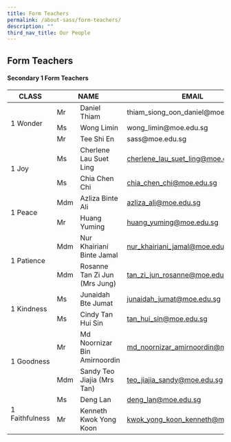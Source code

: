```yaml
---
title: Form Teachers
permalink: /about-sass/form-teachers/
description: ""
third_nav_title: Our People
---
```

## Form Teachers

#### Secondary 1 Form Teachers

<table>
<thead>
  <tr>
    <th>CLASS</th>
    <th colspan="2">NAME</th>
    <th>EMAIL</th>
  </tr>
</thead>
<tbody>
  <tr>
    <td rowspan="3">1 Wonder</td>
    <td>Mr</td>
    <td>Daniel Thiam</td>
    <td>thiam_siong_oon_daniel@moe.edu.sg</a></td>
  </tr>
  <tr>
    <td>Ms</td>
    <td>Wong Limin</td>
      <td>wong_limin@moe.edu.sg</a></td>
  </tr>
	  <tr>
    <td>Mr</td>
    <td>Tee Shi En</td>
    <td>sass@moe.edu.sg</a></td>
  <tr>
    <td rowspan="2">1 Joy</td>
    <td>Ms</td>
    <td>Cherlene Lau Suet Ling</td>
    <td><a href="mailto:cherlene_lau_suet_ling@moe.edu.sg">cherlene_lau_suet_ling@moe.edu.sg</a></td>
  </tr>
  <tr>
    <td>Ms</td>
    <td>Chia Chen Chi</td>
    <td><a href="mailto:chia_chen_chi@moe.edu.sg">chia_chen_chi@moe.edu.sg</a></td>
  </tr>
  <tr>
    <td rowspan="2">1 Peace</td>
    <td>Mdm</td>
    <td>Azliza Binte Ali</td>
    <td><a href="mailto:azliza_ali@moe.edu.sg">azliza_ali@moe.edu.sg</a></td>
  </tr>
  <tr>
    <td>Mr</td>
    <td>Huang Yuming</td>
    <td><a href="mailto:huang_yuming@moe.edu.sg">huang_yuming@moe.edu.sg</a></td>
  </tr>
  <tr>
    <td rowspan="2">1 Patience</td>
    <td>Mdm</td>
    <td>Nur Khairiani Binte Jamal</td>
    <td><a href="mailto:nur_khairiani_jamal@moe.edu.sg">nur_khairiani_jamal@moe.edu.sg</a></td>
  </tr>
  <tr>
    <td>Mdm</td>
    <td>Rosanne Tan Zi Jun (Mrs Jung)</td>
    <td><a href="mailto:tan_zi_jun_rosanne@moe.edu.sg">tan_zi_jun_rosanne@moe.edu.sg</a></td>
  </tr>
  <tr>
    <td rowspan="2">1 Kindness</td>
    <td>Ms </td>
    <td>Junaidah Bte Jumat</td>
    <td><a href="mailto:junaidah_jumat@moe.edu.sg">junaidah_jumat@moe.edu.sg</a></td>
  </tr>
  <tr>
    <td>Ms</td>
    <td>Cindy Tan Hui Sin </td>
    <td><a href="mailto:tan_hui_sin@moe.edu.sg">tan_hui_sin@moe.edu.sg</a></td>
  </tr>
  <tr>
    <td rowspan="2">1 Goodness</td>
    <td>Mr </td>
    <td>Md Noornizar Bin Amirnoordin</td>
    <td><a href="mailto:md_noornizar_amirnoordin@moe.edu.sg">md_noornizar_amirnoordin@moe.edu.sg</a></td>
  </tr>
  <tr>
    <td>Mdm</td>
    <td>Sandy Teo Jiajia (Mrs Tan)</td>
    <td><a href="mailto:teo_jiajia_sandy@moe.edu.sg">teo_jiajia_sandy@moe.edu.sg</a></td>
  </tr>
  <tr>
    <td rowspan="2">1 Faithfulness</td>
    <td>Ms</td>
    <td>Deng Lan</td>
    <td><a href="mailto:deng_lan@moe.edu.sg">deng_lan@moe.edu.sg</a></td>
  </tr>
  <tr>
    <td>Mr </td>
    <td>Kenneth Kwok Yong Koon</td>
    <td><a href="mailto:kwok_yong_koon_kenneth@moe.edu.sg">kwok_yong_koon_kenneth@moe.edu.sg</a></td>
  </tr>